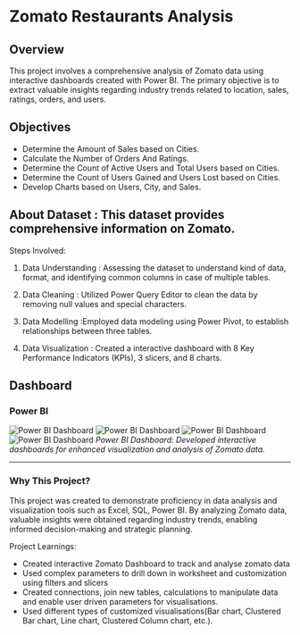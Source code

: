 # Zomato Restaurants Analysis 

## Overview
This project involves a comprehensive analysis of Zomato data using interactive dashboards created with Power BI. The primary objective is to extract valuable insights regarding industry trends related to location, sales, ratings, orders,  and users.

## Objectives
- Determine the Amount of Sales based on Cities.
- Calculate the Number of Orders And Ratings.
- Determine the Count of Active Users and Total Users based on Cities.
- Determine the Count of Users Gained and Users Lost based on Cities.
- Develop Charts based on Users, City, and Sales.


## About Dataset : This dataset provides comprehensive information on Zomato.

Steps Involved:

1) Data Understanding : Assessing the dataset to understand kind of data, format, and identifying common columns in case of multiple tables.

2) Data Cleaning : Utilized Power Query Editor to clean the data by removing null values and special characters.

3) Data Modelling :Employed data modeling using Power Pivot, to establish relationships between three tables.

4) Data Visualization : Created a interactive dashboard with 8 Key Performance Indicators (KPIs), 3 slicers, and 8 charts.


## Dashboard

### Power BI
![Power BI Dashboard](https://github.com/Veky19/Zomato-Dashboard/blob/master/Snaps/Index.png)
![Power BI Dashboard](https://github.com/Veky19/Zomato-Dashboard/blob/master/Snaps/Overview.png)
![Power BI Dashboard](https://github.com/Veky19/Zomato-Dashboard/blob/master/Snaps/User%20Analysis.png)
![Power BI Dashboard](https://github.com/Veky19/Zomato-Dashboard/blob/master/Snaps/City%20Analysis.png)
*Power BI Dashboard: Developed interactive dashboards for enhanced visualization and analysis of Zomato data.*

---

### Why This Project?
This project was created to demonstrate proficiency in data analysis and visualization tools such as Excel, SQL, Power BI. By analyzing Zomato data, valuable insights were obtained regarding industry trends, enabling informed decision-making and strategic planning.

Project Learnings:

- Created interactive Zomato Dashboard to track and analyse zomato data
- Used complex parameters to drill down in worksheet and customization using filters and slicers
- Created connections, join new tables, calculations to manipulate data and enable user driven parameters for visualisations.
- Used different types of customized visualisations(Bar chart, Clustered Bar chart, Line chart, Clustered Column chart, etc.).
